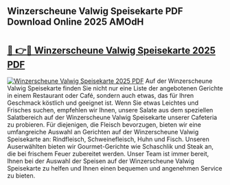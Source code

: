## Winzerscheune Valwig Speisekarte PDF Download Online 2025 AMOdH

# <h2><a href="http://gc8gve.nevu.top/?p=Winzerscheune+Valwig+Speisekarte">🔗 👉🔴 Winzerscheune Valwig Speisekarte 2025 PDF</a></h2>

[![Winzerscheune Valwig Speisekarte 2025 PDF](https://i.imgur.com/dBaPXMq.png)](http://gc8gve.nevu.top/?p=Winzerscheune+Valwig+Speisekarte)
Auf der Winzerscheune Valwig Speisekarte finden Sie nicht nur eine Liste der angebotenen Gerichte in einem Restaurant oder Café, sondern auch etwas, das für Ihren Geschmack köstlich und geeignet ist. Wenn Sie etwas Leichtes und Frisches suchen, empfehlen wir Ihnen, unsere Salate aus dem speziellen Salatbereich auf der Winzerscheune Valwig Speisekarte unserer Cafeteria zu probieren. Für diejenigen, die Fleisch bevorzugen, bieten wir eine umfangreiche Auswahl an Gerichten auf der Winzerscheune Valwig Speisekarte an: Rindfleisch, Schweinefleisch, Huhn und Fisch. Unseren Auserwählten bieten wir Gourmet-Gerichte wie Schaschlik und Steak an, die bei frischem Feuer zubereitet werden. Unser Team ist immer bereit, Ihnen bei der Auswahl der Speisen auf der Winzerscheune Valwig Speisekarte zu helfen und Ihnen einen bequemen und angenehmen Service zu bieten.
